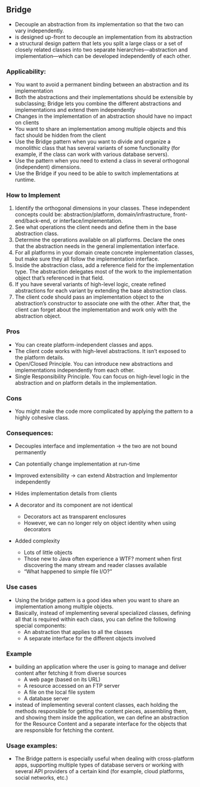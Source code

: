 ## Bridge 
- Decouple an abstraction from its implementation so that the two can vary independently.
- is designed up-front to decouple an implementation from its abstraction
- a structural design pattern that lets you split a large class or a set of closely related classes into two separate hierarchies—abstraction and implementation—which can be developed independently of each other.
### Applicability:
- You want to avoid a permanent binding between an abstraction and its implementation
- Both the abstractions and their implementations should be extensible by subclassing; Bridge lets you combine the different abstractions and implementations and extend them independently
- Changes in the implementation of an abstraction should have no impact on clients
- You want to share an implementation among multiple objects and this fact should be hidden from the client
- Use the Bridge pattern when you want to divide and organize a monolithic class that has several variants of some functionality (for example, if the class can work with various database servers).
- Use the pattern when you need to extend a class in several orthogonal (independent) dimensions.
- Use the Bridge if you need to be able to switch implementations at runtime.

### How to Implement
1. Identify the orthogonal dimensions in your classes. These independent concepts could be: abstraction/platform, domain/infrastructure, front-end/back-end, or interface/implementation.
2. See what operations the client needs and define them in the base abstraction class.
3. Determine the operations available on all platforms. Declare the ones that the abstraction needs in the general implementation interface.
4. For all platforms in your domain create concrete implementation classes, but make sure they all follow the implementation interface.
5. Inside the abstraction class, add a reference field for the implementation type. The abstraction delegates most of the work to the implementation object that’s referenced in that field.
6. If you have several variants of high-level logic, create refined abstractions for each variant by extending the base abstraction class.
7. The client code should pass an implementation object to the abstraction’s constructor to associate one with the other. After that, the client can forget about the implementation and work only with the abstraction object.

### Pros 
- You can create platform-independent classes and apps.
- The client code works with high-level abstractions. It isn’t exposed to the platform details.
- Open/Closed Principle. You can introduce new abstractions and implementations independently from each other.
- Single Responsibility Principle. You can focus on high-level logic in the abstraction and on platform details in the implementation.

### Cons
- You might make the code more complicated by applying the pattern to a highly cohesive class.
### Consequences:
- Decouples interface and implementation → the two are not bound permanently
- Can potentially change implementation at run-time
- Improved extensibility → can extend Abstraction and Implementor independently
- Hides implementation details from clients

- A decorator and its component are not identical
    - Decorators act as transparent enclosures
    - However, we can no longer rely on object identity when using decorators
- Added complexity
    - Lots of little objects
    - Those new to Java often experience a WTF? moment when first discovering the many stream and reader classes available
    - “What happened to simple file I/O?”
### Use cases
- Using the bridge pattern is a good idea when you want to share an implementation among multiple objects. 
- Basically, instead of implementing several specialized classes, defining all that is required within each class, you can define the following special components:
    - An abstraction that applies to all the classes
    - A separate interface for the different objects involved
### Example 
- building an application where the user is going to manage and deliver content after fetching it from diverse sources
    - A web page (based on its URL)
    - A resource accessed on an FTP server 
    - A file on the local file system
    - A database server
- instead of implementing several content classes, each holding the methods responsible for getting the content pieces, assembling them, and showing them inside the application, we can define an abstraction for the Resource Content and a separate interface for the objects that are responsible for fetching the content.

### Usage examples: 
- The Bridge pattern is especially useful when dealing with cross-platform apps, supporting multiple types of database servers or working with several API providers of a certain kind (for example, cloud platforms, social networks, etc.)